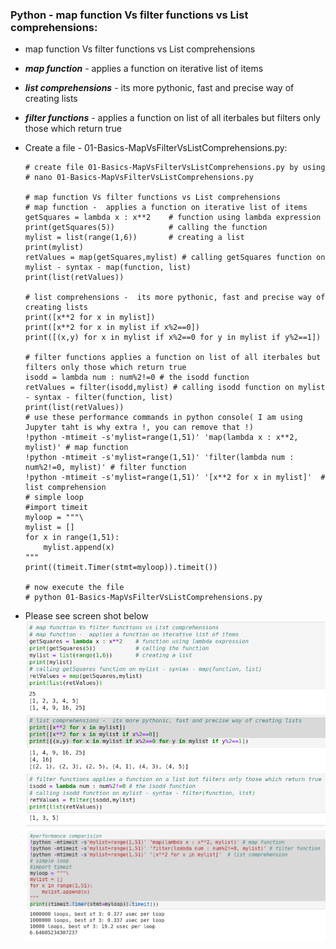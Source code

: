 ### Python - map function Vs filter functions vs List comprehensions:
  * map function Vs filter functions vs List comprehensions
  * ***map function*** - applies a function on iterative list of items
  * ***list comprehensions*** - its more pythonic, fast and precise way of creating lists
  * ***filter functions*** - applies a function on list of all iterbales but filters only those which return true 
  
  * Create a file - 01-Basics-MapVsFilterVsListComprehensions.py:
    
    ```
    # create file 01-Basics-MapVsFilterVsListComprehensions.py by using 
    # nano 01-Basics-MapVsFilterVsListComprehensions.py
    
    # map function Vs filter functions vs List comprehensions
    # map function -  applies a function on iterative list of items
    getSquares = lambda x : x**2    # function using lambda expression
    print(getSquares(5))            # calling the function 
    mylist = list(range(1,6))       # creating a list
    print(mylist)
    retValues = map(getSquares,mylist) # calling getSquares function on mylist - syntax - map(function, list)
    print(list(retValues))

    # list comprehensions -  its more pythonic, fast and precise way of creating lists
    print([x**2 for x in mylist])
    print([x**2 for x in mylist if x%2==0])
    print([(x,y) for x in mylist if x%2==0 for y in mylist if y%2==1])

    # filter functions applies a function on list of all iterbales but filters only those which return true 
    isodd = lambda num : num%2!=0 # the isodd function
    retValues = filter(isodd,mylist) # calling isodd function on mylist - syntax - filter(function, list)
    print(list(retValues))
    # use these performance commands in python console( I am using Jupyter taht is why extra !, you can remove that !)
    !python -mtimeit -s'mylist=range(1,51)' 'map(lambda x : x**2, mylist)' # map function
    !python -mtimeit -s'mylist=range(1,51)' 'filter(lambda num : num%2!=0, mylist)' # filter function
    !python -mtimeit -s'mylist=range(1,51)' '[x**2 for x in mylist]'  # list comprehension
    # simple loop
    #import timeit
    myloop = """\
    mylist = []
    for x in range(1,51):
        mylist.append(x)
    """
    print((timeit.Timer(stmt=myloop)).timeit())

    # now execute the file 
    # python 01-Basics-MapVsFilterVsListComprehensions.py
    
    ```
  * Please see screen shot below
        ![Python Basics Misc. Functions 01](../images/001-019-Basics-MapVsFilterVsListComprehensions.png)
        ![Python Basics Misc. Functions 01](../images/001-019-Basics-MapVsFilterVsListComprehensions2.png)